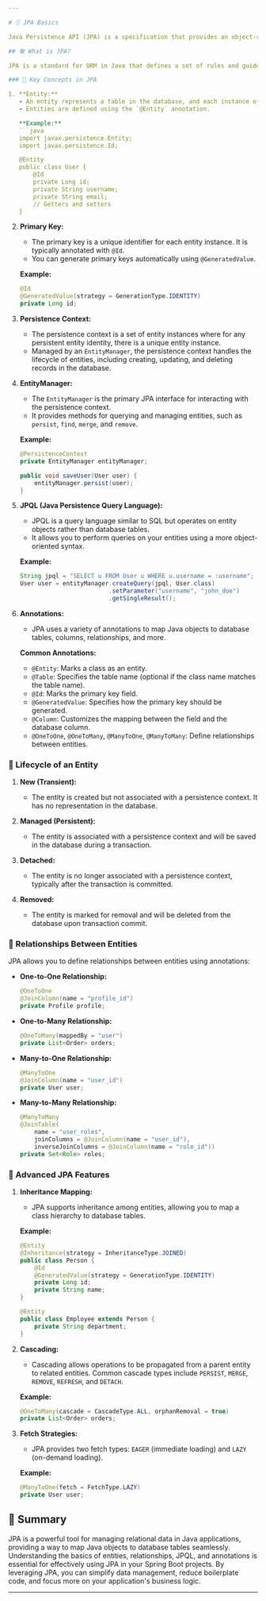 ```yaml
---

# 🗄️ JPA Basics

Java Persistence API (JPA) is a specification that provides an object-relational mapping (ORM) framework to manage relational data in Java applications. JPA simplifies database interactions by allowing developers to work with objects and classes rather than SQL statements. Spring Data JPA is a part of the Spring framework that helps implement JPA in Spring applications with minimal boilerplate code.

## 🛠️ What is JPA?

JPA is a standard for ORM in Java that defines a set of rules and guidelines for managing data between Java objects and a relational database. It provides an abstraction layer that allows developers to interact with the database using Java objects, reducing the need for extensive SQL queries.

### 📘 Key Concepts in JPA

1. **Entity:**
   - An entity represents a table in the database, and each instance of an entity corresponds to a row in that table.
   - Entities are defined using the `@Entity` annotation.

   **Example:**
   ```java
   import javax.persistence.Entity;
   import javax.persistence.Id;

   @Entity
   public class User {
       @Id
       private Long id;
       private String username;
       private String email;
       // Getters and setters
   }
   ```

2. **Primary Key:**
   - The primary key is a unique identifier for each entity instance. It is typically annotated with `@Id`.
   - You can generate primary keys automatically using `@GeneratedValue`.

   **Example:**
   ```java
   @Id
   @GeneratedValue(strategy = GenerationType.IDENTITY)
   private Long id;
   ```

3. **Persistence Context:**
   - The persistence context is a set of entity instances where for any persistent entity identity, there is a unique entity instance.
   - Managed by an `EntityManager`, the persistence context handles the lifecycle of entities, including creating, updating, and deleting records in the database.

4. **EntityManager:**
   - The `EntityManager` is the primary JPA interface for interacting with the persistence context.
   - It provides methods for querying and managing entities, such as `persist`, `find`, `merge`, and `remove`.

   **Example:**
   ```java
   @PersistenceContext
   private EntityManager entityManager;

   public void saveUser(User user) {
       entityManager.persist(user);
   }
   ```

5. **JPQL (Java Persistence Query Language):**
   - JPQL is a query language similar to SQL but operates on entity objects rather than database tables.
   - It allows you to perform queries on your entities using a more object-oriented syntax.

   **Example:**
   ```java
   String jpql = "SELECT u FROM User u WHERE u.username = :username";
   User user = entityManager.createQuery(jpql, User.class)
                            .setParameter("username", "john_doe")
                            .getSingleResult();
   ```

6. **Annotations:**
   - JPA uses a variety of annotations to map Java objects to database tables, columns, relationships, and more.

   **Common Annotations:**
   - `@Entity`: Marks a class as an entity.
   - `@Table`: Specifies the table name (optional if the class name matches the table name).
   - `@Id`: Marks the primary key field.
   - `@GeneratedValue`: Specifies how the primary key should be generated.
   - `@Column`: Customizes the mapping between the field and the database column.
   - `@OneToOne`, `@OneToMany`, `@ManyToOne`, `@ManyToMany`: Define relationships between entities.

### 🔄 Lifecycle of an Entity

1. **New (Transient):**
   - The entity is created but not associated with a persistence context. It has no representation in the database.

2. **Managed (Persistent):**
   - The entity is associated with a persistence context and will be saved in the database during a transaction.

3. **Detached:**
   - The entity is no longer associated with a persistence context, typically after the transaction is committed.

4. **Removed:**
   - The entity is marked for removal and will be deleted from the database upon transaction commit.

### 🧩 Relationships Between Entities

JPA allows you to define relationships between entities using annotations:

- **One-to-One Relationship:**
  ```java
  @OneToOne
  @JoinColumn(name = "profile_id")
  private Profile profile;
  ```

- **One-to-Many Relationship:**
  ```java
  @OneToMany(mappedBy = "user")
  private List<Order> orders;
  ```

- **Many-to-One Relationship:**
  ```java
  @ManyToOne
  @JoinColumn(name = "user_id")
  private User user;
  ```

- **Many-to-Many Relationship:**
  ```java
  @ManyToMany
  @JoinTable(
      name = "user_roles",
      joinColumns = @JoinColumn(name = "user_id"),
      inverseJoinColumns = @JoinColumn(name = "role_id"))
  private Set<Role> roles;
  ```

### 🔧 Advanced JPA Features

1. **Inheritance Mapping:**
   - JPA supports inheritance among entities, allowing you to map a class hierarchy to database tables.

   **Example:**
   ```java
   @Entity
   @Inheritance(strategy = InheritanceType.JOINED)
   public class Person {
       @Id
       @GeneratedValue(strategy = GenerationType.IDENTITY)
       private Long id;
       private String name;
   }

   @Entity
   public class Employee extends Person {
       private String department;
   }
   ```

2. **Cascading:**
   - Cascading allows operations to be propagated from a parent entity to related entities. Common cascade types include `PERSIST`, `MERGE`, `REMOVE`, `REFRESH`, and `DETACH`.

   **Example:**
   ```java
   @OneToMany(cascade = CascadeType.ALL, orphanRemoval = true)
   private List<Order> orders;
   ```

3. **Fetch Strategies:**
   - JPA provides two fetch types: `EAGER` (immediate loading) and `LAZY` (on-demand loading).

   **Example:**
   ```java
   @ManyToOne(fetch = FetchType.LAZY)
   private User user;
   ```

## 📜 Summary

JPA is a powerful tool for managing relational data in Java applications, providing a way to map Java objects to database tables seamlessly. Understanding the basics of entities, relationships, JPQL, and annotations is essential for effectively using JPA in your Spring Boot projects. By leveraging JPA, you can simplify data management, reduce boilerplate code, and focus more on your application's business logic.

---
```

